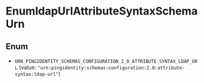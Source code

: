 

# EnumldapUrlAttributeSyntaxSchemaUrn

## Enum


* `URN_PINGIDENTITY_SCHEMAS_CONFIGURATION_2_0_ATTRIBUTE_SYNTAX_LDAP_URL` (value: `"urn:pingidentity:schemas:configuration:2.0:attribute-syntax:ldap-url"`)



